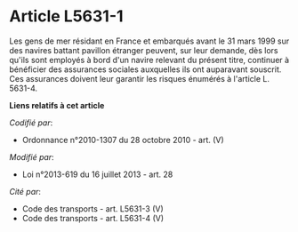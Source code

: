 # Article L5631-1

Les gens de mer résidant en France et embarqués avant le 31 mars 1999 sur des navires battant pavillon étranger peuvent, sur
leur demande, dès lors qu'ils sont employés à bord d'un navire relevant du présent titre, continuer à bénéficier des
assurances sociales auxquelles ils ont auparavant souscrit. Ces assurances doivent leur garantir les risques énumérés à
l'article L. 5631-4.

**Liens relatifs à cet article**

_Codifié par_:

  - Ordonnance n°2010-1307 du 28 octobre 2010 - art. (V)

_Modifié par_:

  - Loi n°2013-619 du 16 juillet 2013 - art. 28

_Cité par_:

  - Code des transports - art. L5631-3 (V)
  - Code des transports - art. L5631-4 (V)
